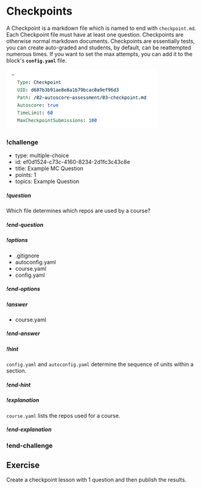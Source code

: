 # Checkpoints

A Checkpoint is a markdown file which is named to end with `checkpoint.md`.  Each Checkpoint file must have at least one question.  Checkpoints are otherwise normal markdown documents.   Checkpoints are essentially tests, you can create auto-graded and students, by default, can be reattempted numerous times.  If you want to set the max attempts, you can add it to the block's **`config.yaml`** file.

![Max Attempts Demo](images/checkpoint-max-attempts.png)

<!-- >>>>>>>>>>>>>>>>>>>>>> BEGIN CHALLENGE >>>>>>>>>>>>>>>>>>>>>> -->
<!-- Replace everything in square brackets [] and remove brackets  -->

### !challenge

* type: multiple-choice
* id: ef0d1524-c73c-4160-8234-2d1fc3c43c8e
* title: Example MC Question
* points: 1
* topics: Example Question

##### !question

Which file determines which repos are used by a course?

##### !end-question

##### !options

* .gitignore
* autoconfig.yaml
* course.yaml
* config.yaml

##### !end-options

##### !answer

* course.yaml

##### !end-answer

<!-- other optional sections -->
##### !hint

`config.yaml` and `autoconfig.yaml` determine the sequence of units within a section.

##### !end-hint

##### !explanation 

`course.yaml` lists the repos used for a course.

##### !end-explanation

### !end-challenge

<!-- ======================= END CHALLENGE ======================= -->

## Exercise

Create a checkpoint lesson with 1 question and then publish the results.
